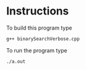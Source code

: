 # Instructions
To build this program type
```bash
g++ binarySearchVerbose.cpp
```
  
To run the program type
```bash
./a.out
```
